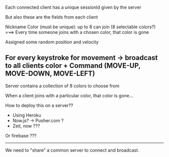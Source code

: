 Each connected client has a unique sessionId given by the server

But also these are the fields from each client

Nickname
Color (must be unique): up to 8 can join (8 selectable colors?)
===> Every time someone joins with a chosen color, that color is gone

Assigned some random position and velocity

For every keystroke for movement
-> broadcast to all clients
    color + Command (MOVE-UP, MOVE-DOWN, MOVE-LEFT)
---

Server contains a collection of 8 colors to choose from

When a client joins with a particular color, that color is gone...

How to deploy this on a server??
* Using Heroku
* Now.js?
-> Pusher.com ?
* Zeit, now ???

Or firebase ???

---

We need to "share" a common server to connect and broadcast.

